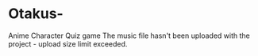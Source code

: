 # Otakus-
Anime Character Quiz game
The music file hasn't been uploaded with the project - upload size limit exceeded.
